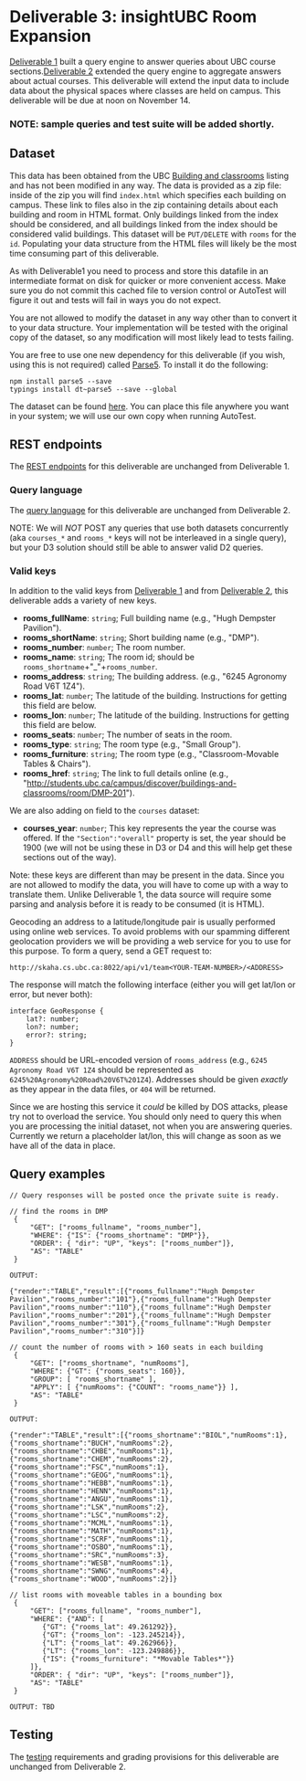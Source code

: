 # Deliverable 3: insightUBC Room Expansion

[Deliverable 1](Deliverable1.md) built a query engine to answer queries about UBC course sections.[Deliverable 2](Deliverable2.md) extended the query engine to aggregate answers about actual courses. This deliverable will extend the input data to include data about the physical spaces where classes are held on campus. This deliverable will be due at noon on November 14.

### NOTE: sample queries and test suite will be added shortly.


## Dataset

This data has been obtained from the UBC [Building and classrooms](http://students.ubc.ca/campus/discover/buildings-and-classrooms) listing and has not been modified in any way. The data is provided as a zip file: inside of the zip you will find ```index.html``` which specifies each building on campus. These link to files also in the zip containing details about each building and room in HTML format. Only buildings linked from the index should be considered, and all buildings linked from the index should be considered valid buildings. This dataset will be ```PUT/DELETE``` with ```rooms``` for the ```id```. Populating your data structure from the HTML files will likely be the most time consuming part of this deliverable.

As with Deliverable1 you need to process and store this datafile in an intermediate format on disk for quicker or more convenient access. Make sure you do not commit this cached file to version control or AutoTest will figure it out and tests will fail in ways you do not expect.

You are not allowed to modify the dataset in any way other than to convert it to your data structure. Your implementation will be tested with the original copy of the dataset, so any modification will most likely lead to tests failing.

You are free to use one new dependency for this deliverable (if you wish, using this is not required) called [Parse5](https://github.com/inikulin/parse5). To install it do the following:

```
npm install parse5 --save
typings install dt~parse5 --save --global
```

The dataset can be found [here](https://github.com/CS310-2016Fall/cpsc310d1public/blob/master/310rooms.1.1.zip). You can place this file anywhere you want in your system; we will use our own copy when running AutoTest.

## REST endpoints

The [REST endpoints](Deliverable1.md#rest-endpoints) for this deliverable are unchanged from Deliverable 1.

### Query language

The [query language](Deliverable2.md#query-engine) for this deliverable are unchanged from Deliverable 2.

NOTE: We will _NOT_ POST any queries that use both datasets concurrently (aka ```courses_*``` and ```rooms_*``` keys will not be interleaved in a single query), but your D3 solution should still be able to answer valid D2 queries. 

### Valid keys

In addition to the valid keys from [Deliverable 1](Deliverable1.md#valid-keys) and from [Deliverable 2](Deliverable2.md#valid-keys), this deliverable adds a variety of new keys.

* **rooms_fullName**: ```string```; Full building name (e.g., "Hugh Dempster Pavilion").
* **rooms_shortName**: ```string```; Short building name (e.g., "DMP").
* **rooms_number**: ```number```; The room number.
* **rooms_name**: ```string```; The room id; should be ```rooms_shortname```+"_"+```rooms_number```.
* **rooms_address**: ```string```; The building address. (e.g., "6245 Agronomy Road V6T 1Z4").
* **rooms_lat**: ```number```; The latitude of the building. Instructions for getting this field are below.
* **rooms_lon**: ```number```; The latitude of the building. Instructions for getting this field are below.
* **rooms_seats**: ```number```; The number of seats in the room.
* **rooms_type**: ```string```; The room type (e.g., "Small Group").
* **rooms_furniture**: ```string```; The room type (e.g., "Classroom-Movable Tables & Chairs").
* **rooms_href**: ```string```; The link to full details online (e.g., "http://students.ubc.ca/campus/discover/buildings-and-classrooms/room/DMP-201").

We are also adding on field to the ```courses``` dataset: 

* **courses_year**: ```number```; This key represents the year the course was offered. If the ```"Section":"overall"``` property is set, the year should be 1900 (we will not be using these in D3 or D4 and this will help get these sections out of the way).

Note: these keys are different than may be present in the data. Since you are not allowed to modify the data, you will have to come up with a way to translate them. Unlike Deliverable 1, the data source will require some parsing and analysis before it is ready to be consumed (it is HTML).

Geocoding an address to a latitude/longitude pair is usually performed using online web services. To avoid problems with our spamming different geolocation providers we will be providing a web service for you to use for this purpose. To form a query, send a GET request to:

```http://skaha.cs.ubc.ca:8022/api/v1/team<YOUR-TEAM-NUMBER>/<ADDRESS>```

The response will match the following interface (either you will get lat/lon or error, but never both):

```
interface GeoResponse {
    lat?: number;
    lon?: number;
    error?: string;
}
```

```ADDRESS``` should be URL-encoded version of ```rooms_address``` (e.g.,
```6245 Agronomy Road V6T 1Z4``` should be represented as ```6245%20Agronomy%20Road%20V6T%201Z4```). Addresses should be given _exactly_ as they appear in the data files, or ```404``` will be returned.

Since we are hosting this service it _could_ be killed by DOS attacks, please try not to overload the service. You should only need to query this when you are processing the initial dataset, not when you are answering queries. Currently we return a placeholder lat/lon, this will change as soon as we have all of the data in place.


## Query examples

```
// Query responses will be posted once the private suite is ready.

// find the rooms in DMP
 {
     "GET": ["rooms_fullname", "rooms_number"],
     "WHERE": {"IS": {"rooms_shortname": "DMP"}},
     "ORDER": { "dir": "UP", "keys": ["rooms_number"]},
     "AS": "TABLE"
 }

OUTPUT:

{"render":"TABLE","result":[{"rooms_fullname":"Hugh Dempster Pavilion","rooms_number":"101"},{"rooms_fullname":"Hugh Dempster Pavilion","rooms_number":"110"},{"rooms_fullname":"Hugh Dempster Pavilion","rooms_number":"201"},{"rooms_fullname":"Hugh Dempster Pavilion","rooms_number":"301"},{"rooms_fullname":"Hugh Dempster Pavilion","rooms_number":"310"}]}

// count the number of rooms with > 160 seats in each building
 {
     "GET": ["rooms_shortname", "numRooms"],
     "WHERE": {"GT": {"rooms_seats": 160}},
     "GROUP": [ "rooms_shortname" ],
     "APPLY": [ {"numRooms": {"COUNT": "rooms_name"}} ],
     "AS": "TABLE"
 }
 
OUTPUT:

{"render":"TABLE","result":[{"rooms_shortname":"BIOL","numRooms":1},{"rooms_shortname":"BUCH","numRooms":2},{"rooms_shortname":"CHBE","numRooms":1},{"rooms_shortname":"CHEM","numRooms":2},{"rooms_shortname":"FSC","numRooms":1},{"rooms_shortname":"GEOG","numRooms":1},{"rooms_shortname":"HEBB","numRooms":1},{"rooms_shortname":"HENN","numRooms":1},{"rooms_shortname":"ANGU","numRooms":1},{"rooms_shortname":"LSK","numRooms":2},{"rooms_shortname":"LSC","numRooms":2},{"rooms_shortname":"MCML","numRooms":1},{"rooms_shortname":"MATH","numRooms":1},{"rooms_shortname":"SCRF","numRooms":1},{"rooms_shortname":"OSBO","numRooms":1},{"rooms_shortname":"SRC","numRooms":3},{"rooms_shortname":"WESB","numRooms":1},{"rooms_shortname":"SWNG","numRooms":4},{"rooms_shortname":"WOOD","numRooms":2}]} 

// list rooms with moveable tables in a bounding box
 {
     "GET": ["rooms_fullname", "rooms_number"],
     "WHERE": {"AND": [
 	    {"GT": {"rooms_lat": 49.261292}},
 	    {"GT": {"rooms_lon": -123.245214}},
        {"LT": {"rooms_lat": 49.262966}},
 	    {"LT": {"rooms_lon": -123.249886}},
 	    {"IS": {"rooms_furniture": "*Movable Tables*"}}
     ]},
     "ORDER": { "dir": "UP", "keys": ["rooms_number"]},
     "AS": "TABLE"
 }
 
OUTPUT: TBD

```

## Testing

The [testing](Deliverable2.md#testing) requirements and grading provisions for this deliverable are unchanged from Deliverable 2.


